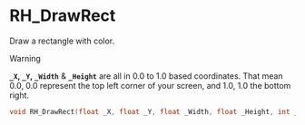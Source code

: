 # RH_DrawRect

Draw a rectangle with color.

> [!WARNING]
> **`_X`, `_Y`, `_Width`** & **`_Height`** are all in 0.0 to 1.0 based coordinates.
> That mean 0.0, 0.0 represent the top left corner of your screen, and 1.0, 1.0 the bottom right.

```cpp
void RH_DrawRect(float _X, float _Y, float _Width, float _Height, int _R, int _G, int _B, int _A);
```